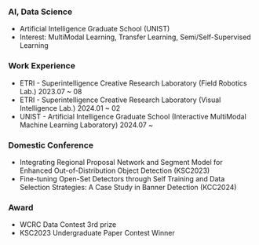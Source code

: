 ### AI, Data Science
-  Artificial Intelligence Graduate School (UNIST)
-  Interest: MultiModal Learning, Transfer Learning, Semi/Self-Supervised Learning

### Work Experience
- ETRI - Superintelligence Creative Research Laboratory (Field Robotics Lab.) 2023.07 ~ 08
- ETRI - Superintelligence Creative Research Laboratory (Visual Intelligence Lab.) 2024.01 ~ 02
- UNIST - Artificial Intelligence Graduate School (Interactive MultiModal Machine Learning Laboratory) 2024.07 ~ 

### Domestic Conference
- Integrating Regional Proposal Network and Segment Model for Enhanced Out-of-Distribution Object Detection (KSC2023)
- Fine-tuning Open-Set Detectors through Self Training and Data Selection Strategies: A Case Study in Banner Detection (KCC2024)

### Award
- WCRC Data Contest 3rd prize
- KSC2023 Undergraduate Paper Contest Winner
